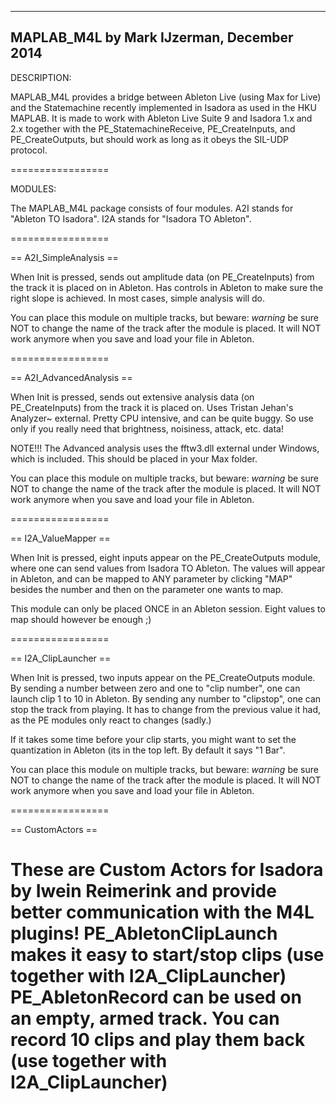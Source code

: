 -----------------
MAPLAB_M4L by Mark IJzerman, December 2014
-----------------

DESCRIPTION:

MAPLAB_M4L provides a bridge between Ableton Live (using Max for Live) and the Statemachine recently implemented in Isadora as used in the HKU MAPLAB.
It is made to work with Ableton Live Suite 9 and Isadora 1.x and 2.x together with the PE_StatemachineReceive, PE_CreateInputs, and PE_CreateOutputs, but should work as long as it obeys the SIL-UDP protocol.

=================

MODULES:<br>

The MAPLAB_M4L package consists of four modules.
A2I stands for "Ableton TO Isadora". I2A stands for "Isadora TO Ableton".

=================

== A2I_SimpleAnalysis ==

When Init is pressed, sends out amplitude data (on PE_CreateInputs) from the track it is placed on in Ableton. Has controls in Ableton to make sure the right slope is achieved. In most cases, simple analysis will do.

You can place this module on multiple tracks, but beware:
*warning* be sure NOT to change the name of the track after the module is placed. It will NOT work anymore when you save and load your file in Ableton.

=================

== A2I_AdvancedAnalysis ==

When Init is pressed, sends out extensive analysis  data (on PE_CreateInputs) from the track it is placed on. Uses Tristan Jehan's Analyzer~ external. Pretty CPU intensive, and can be quite buggy. So use only if you really need that brightness, noisiness, attack, etc. data!

NOTE!!! The Advanced analysis uses the fftw3.dll external under Windows, which is included. This should be placed in your Max folder.

You can place this module on multiple tracks, but beware:
*warning* be sure NOT to change the name of the track after the module is placed. It will NOT work anymore when you save and load your file in Ableton.

=================

== I2A_ValueMapper ==

When Init is pressed, eight inputs appear on the PE_CreateOutputs module, where one can send values from Isadora TO Ableton. The values will appear in Ableton, and can be mapped to ANY parameter by clicking "MAP" besides the number and then on the parameter one wants to map.

This module can only be placed ONCE in an Ableton session. Eight values to map should however be enough ;)

=================

== I2A_ClipLauncher ==

When Init is pressed, two inputs appear on the PE_CreateOutputs module.
By sending a number between zero and one to "clip number", one can launch clip 1 to 10 in Ableton. By sending any number to "clipstop", one can stop the track from playing. It has to change from the previous value it had, as the PE modules only react to changes (sadly.)

If it takes some time before your clip starts, you might want to set the quantization in Ableton (its in the top left. By default it says "1 Bar".

You can place this module on multiple tracks, but beware:
*warning* be sure NOT to change the name of the track after the module is placed. It will NOT work anymore when you save and load your file in Ableton.

=================

== CustomActors ==

These are Custom Actors for Isadora by Iwein Reimerink and provide better communication with the M4L plugins! 
PE_AbletonClipLaunch makes it easy to start/stop clips (use together with I2A_ClipLauncher)
PE_AbletonRecord can be used on an empty, armed track. You can record 10 clips and play them back (use together with I2A_ClipLauncher)
=================